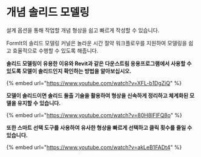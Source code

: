 # 개념 솔리드 모델링

설계 옵션을 통해 작업할 개념 형상을 쉽고 빠르게 작성할 수 있습니다.

FormIt의 솔리드 모델링 커널은 놀라운 시간 절약 워크플로우를 지원하여 모델링을 쉽고 효율적으로 수행할 수 있도록 해줍니다.

**솔리드 모델링이 유용한 이유와 Revit과 같은 다운스트림 응용프로그램에서 사용할 수 있도록 모델이 솔리드인지 확인하는 방법을 알아보십시오.**

{% embed url="https://www.youtube.com/watch?v=XFL-b1DgZiQ" %}

**모델이 솔리드이면 솔리드 돌출 기술을 활용하여 형상을 신속하게 정리하고 체계화된 모델을 유지할 수 있습니다.**

{% embed url="https://www.youtube.com/watch?v=80H8lFlFQ8o" %}

**또한 스마트 선택 도구를 사용하여 유사한 형상을 빠르게 선택하고 클릭 횟수를 줄일 수 있습니다.**

{% embed url="https://www.youtube.com/watch?v=akLeB1FADt4" %}





